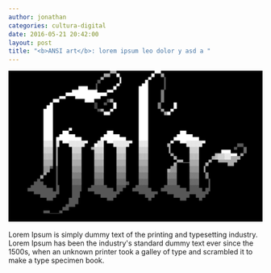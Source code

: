 ```yaml
---
author: jonathan
categories: cultura-digital
date: 2016-05-21 20:42:00
layout: post
title: "<b>ANSI art</b>: lorem ipsum leo dolor y asd a "
---
```


<img src="/images/hi.png">

Lorem Ipsum is simply dummy text of the printing and typesetting industry.<!--more--> Lorem Ipsum has been the industry's standard dummy text ever since the 1500s, when an unknown printer took a galley of type and scrambled it to make a type specimen book.